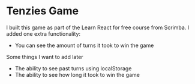 # Tenzies Game

I built this game as part of the Learn React for free course from Scrimba. I added one extra functionality:
  - You can see the amount of turns it took to win the game

Some things I want to add later
  - The ability to see past turns using localStorage
  - The ability to see how long it took to win the game
